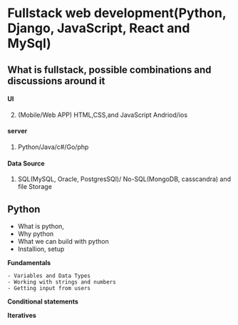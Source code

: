 # Fullstack web development(Python, Django, JavaScript, React and MySql)


## What is fullstack, possible combinations and discussions around it
  
#### UI                       
  2. (Mobile/Web APP) HTML,CSS,and JavaScript 
  Andriod/ios
#### server                    
  1. Python/Java/c#/Go/php 
#### Data Source 
  1. SQL(MySQL, Oracle, PostgresSQl)/ No-SQL(MongoDB, casscandra) and file Storage 


  

## Python
  
  - What is python,
  - Why python 
  - What we can build with python
  - Installion, setup 

  **Fundamentals**
  
    - Variables and Data Types  
    - Working with strings and numbers 
    - Getting input from users 
    
  **Conditional statements**
  
  
  **Iteratives**
  
  
  

